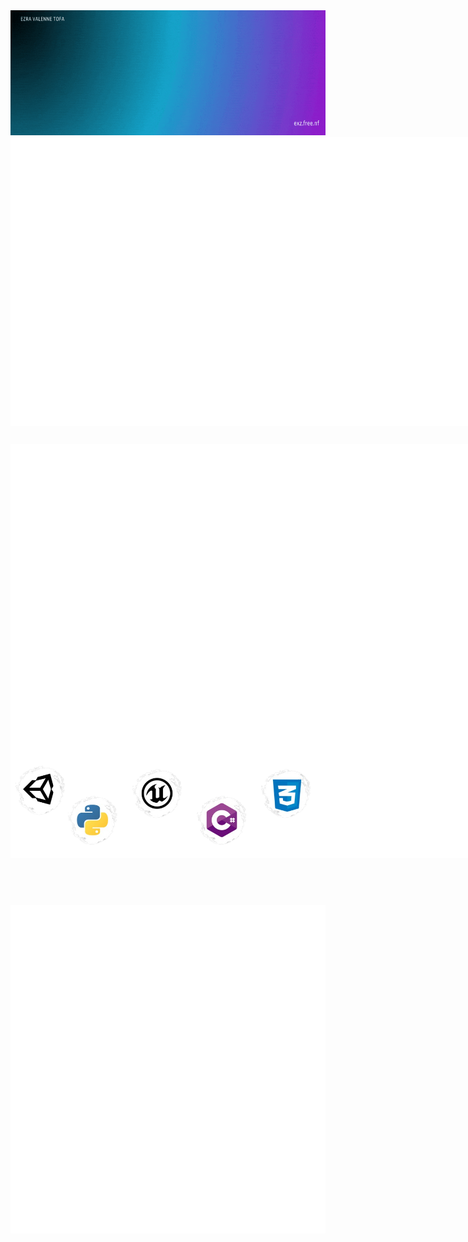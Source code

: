 <img src="./gif/Welcome.gif" width="100%" height="200" alt="https://github.com/exzgit">
<div style="display:flex;"><img src="./metrics/metrics-core.svg" alt="https://github.com/exzgit"><img src="./metrics/metrics-achievements.svg"  alt="https://github.com/exzgit"></div>
<h2></h2>
<div style="display:flex;"><img src="./metrics/metrics-isometric.svg" alt="https://github.com/exzgit"><img src="./metrics/metrics-community.svg" alt="https://github.com/exzgit"></div>
<div style="display:flex;"><img src="./gif/Skill.png" alt="https://github.com/exzgit"><img src="./metrics/metrics-languages.svg" alt="https://github.com/exzgit"></div>
<h2></h2>
<br>
<h2></h2>
<img src="./metrics/metrics-pagespeed.svg" alt="https://github.com/exzgit">
